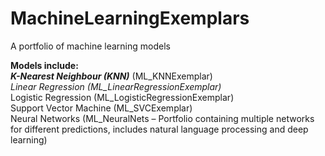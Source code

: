 # MachineLearningExemplars
A portfolio of machine learning models


**Models include:**
<br>
<strong><em>K-Nearest Neighbour (KNN)</em></strong> (ML_KNNExemplar)
<br>
<em>Linear Regression (ML_LinearRegressionExemplar)</em>
<br>
Logistic Regression (ML_LogisticRegressionExemplar)
<br>
Support Vector Machine (ML_SVCExemplar)
<br>
Neural Networks (ML_NeuralNets – Portfolio containing multiple networks for different predictions, includes natural language processing and deep learning)
